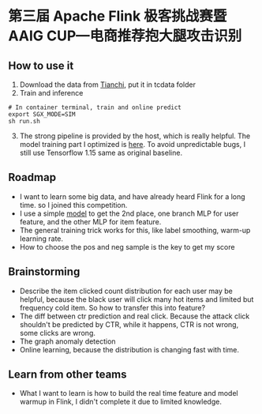 # 第三届 Apache Flink 极客挑战赛暨AAIG CUP—电商推荐抱大腿攻击识别


## How to use it
1. Download the data from [Tianchi](https://tianchi.aliyun.com/competition/entrance/531925/information), put it in tcdata folder
2. Train and inference

```
# In container terminal, train and online predict
export SGX_MODE=SIM
sh run.sh
```
3. The strong pipeline is provided by the host, which is really helpful. The model training part I optimized is [here](https://github.com/LongxingTan/Data-competitions/tree/master/tianchi-flink-aaig/root/tianchi_aiflow/workflows/tianchi_main/tf_main.py). To avoid unpredictable bugs, I still use Tensorflow 1.15 same as original baseline.


## Roadmap
- I want to learn some big data, and have already heard Flink for a long time. so I joined this competition.
- I use a simple [model](https://github.com/LongxingTan/Data-competitions/tree/master/tianchi-flink-aaig/root/tianchi_aiflow/workflows/tianchi_main/tf_main.py) to get the 2nd place, one branch MLP for user feature, and the other MLP for item feature.
- The general training trick works for this, like label smoothing, warm-up learning rate.
- How to choose the pos and neg sample is the key to get my score

## Brainstorming
- Describe the item clicked count distribution for each user may be helpful, because the black user will click many hot items and limited but frequency cold item. So how to transfer this into feature?
- The diff between ctr prediction and real click. Because the attack click shouldn't be predicted by CTR, while it happens, CTR is not wrong, some clicks are wrong.
- The graph anomaly detection
- Online learning, because the distribution is changing fast with time.

## Learn from other teams
- What I want to learn is how to build the real time feature and model warmup in Flink, I didn't complete it due to limited knowledge.
